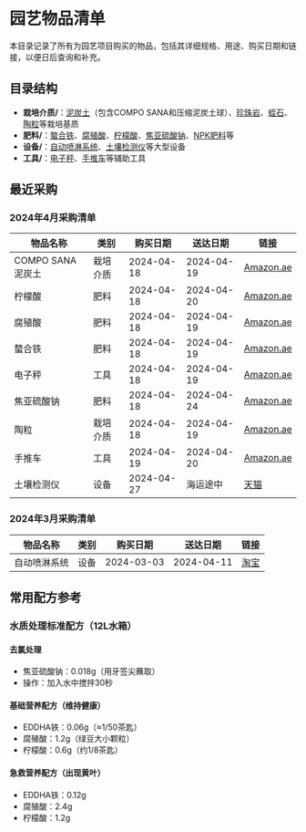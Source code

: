 # 园艺物品清单

本目录记录了所有为园艺项目购买的物品，包括其详细规格、用途、购买日期和链接，以便日后查询和补充。

## 目录结构

- **栽培介质/**：[泥炭土](栽培介质/泥炭土.md)（包含COMPO SANA和压缩泥炭土球）、[珍珠岩](栽培介质/珍珠岩.md)、[蛭石](栽培介质/蛭石.md)、[陶粒](栽培介质/陶粒.md)等栽培基质
- **肥料/**：[螯合铁](肥料/螯合铁.md)、[腐殖酸](肥料/腐殖酸.md)、[柠檬酸](肥料/柠檬酸.md)、[焦亚硫酸钠](肥料/焦亚硫酸钠.md)、[NPK肥料](肥料/NPK肥料.md)等
- **设备/**：[自动喷淋系统](设备/自动喷淋系统.md)、[土壤检测仪](设备/土壤检测仪.md)等大型设备
- **工具/**：[电子秤](工具/电子秤.md)、[手推车](工具/手推车.md)等辅助工具

## 最近采购

### 2024年4月采购清单

| 物品名称 | 类别 | 购买日期 | 送达日期 | 链接 |
|---------|------|---------|---------|------|
| COMPO SANA泥炭土 | 栽培介质 | 2024-04-18 | 2024-04-19 | [Amazon.ae](https://www.amazon.ae/dp/B0BYNBNCTH) |
| 柠檬酸 | 肥料 | 2024-04-18 | 2024-04-20 | [Amazon.ae](https://www.amazon.ae/dp/B0BK4P2BD5) |
| 腐殖酸 | 肥料 | 2024-04-18 | 2024-04-19 | [Amazon.ae](https://www.amazon.ae/dp/B08NY18Z8X) |
| 螯合铁 | 肥料 | 2024-04-18 | 2024-04-19 | [Amazon.ae](https://www.amazon.ae/dp/B0C7P45V47) |
| 电子秤 | 工具 | 2024-04-18 | 2024-04-19 | [Amazon.ae](https://www.amazon.ae/dp/B0936D7DJ5) |
| 焦亚硫酸钠 | 肥料 | 2024-04-18 | 2024-04-24 | [Amazon.ae](https://www.amazon.ae/dp/B00C92I0ZO) |
| 陶粒 | 栽培介质 | 2024-04-18 | 2024-04-19 | [Amazon.ae](https://www.amazon.ae/dp/B098B1PXXN) |
| 手推车 | 工具 | 2024-04-19 | 2024-04-20 | [Amazon.ae](https://www.amazon.ae/dp/B0DQXX6PVP) |
| 土壤检测仪 | 设备 | 2024-04-27 | 海运途中 | [天猫](https://detail.tmall.com/item.htm?id=521468037164) |

### 2024年3月采购清单

| 物品名称 | 类别 | 购买日期 | 送达日期 | 链接 |
|---------|------|---------|---------|------|
| 自动喷淋系统 | 设备 | 2024-03-03 | 2024-04-11 | [淘宝](https://item.taobao.com/item.htm?id=727901498595) |

## 常用配方参考

### 水质处理标准配方（12L水箱）

#### 去氯处理
- 焦亚硫酸钠：0.018g（用牙签尖蘸取）
- 操作：加入水中搅拌30秒

#### 基础营养配方（维持健康）
- EDDHA铁：0.06g（≈1/50茶匙）
- 腐殖酸：1.2g（绿豆大小颗粒）
- 柠檬酸：0.6g（约1/8茶匙）

#### 急救营养配方（出现黄叶）
- EDDHA铁：0.12g
- 腐殖酸：2.4g
- 柠檬酸：1.2g
